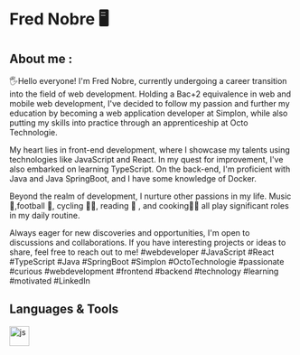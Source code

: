 # Fred Nobre  :desktop_computer:

## About me :
 :raised_hand_with_fingers_splayed:Hello everyone! I'm Fred Nobre, currently undergoing a career transition into the field of web development. Holding a Bac+2 equivalence in web and mobile web development, I've decided to follow my passion and further my education by becoming a web application developer at Simplon, while also putting my skills into practice through an apprenticeship at Octo Technologie.

My heart lies in front-end development, where I showcase my talents using technologies like JavaScript and React. In my quest for improvement, I've also embarked on learning TypeScript. On the back-end, I'm proficient with Java and Java SpringBoot, and I have some knowledge of Docker.

Beyond the realm of development, I nurture other passions in my life. Music :musical_note:,football :football:, cycling :biking_man:, reading :open_book: , and cooking:man_cook: all play significant roles in my daily routine.

Always eager for new discoveries and opportunities, I'm open to discussions and collaborations. If you have interesting projects or ideas to share, feel free to reach out to me! #webdeveloper #JavaScript #React #TypeScript #Java #SpringBoot #Simplon #OctoTechnologie #passionate #curious #webdevelopment #frontend #backend #technology #learning #motivated #LinkedIn

## Languages & Tools
<p> <img src="https://cdn.jsdelivr.net/gh/devicons/devicon@latest/icons/javascript/javascript-original.svg "alt="js" width="35" height="35"/> </p>
          

